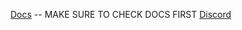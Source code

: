 [Docs](https://docs.sickscripts.com/) -- MAKE SURE TO CHECK DOCS FIRST
[Discord](https://discord.gg/YCsBGB58eg)
